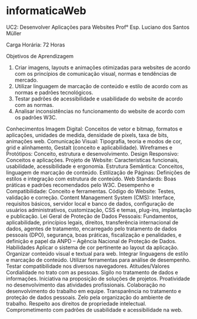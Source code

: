 # informaticaWeb
UC2: Desenvolver Aplicações para Websites
Prof° Esp. Luciano dos Santos Müller

Carga Horária: 72 Horas

Objetivos de Aprendizagem
1. Criar imagens, layouts e animações otimizadas para websites de acordo com os princípios de comunicação visual, normas e tendências de mercado.
2. Utilizar linguagem de marcação de conteúdo e estilo de acordo com as normas e padrões tecnológicos.
3. Testar padrões de acessibilidade e usabilidade do website de acordo com as normas.
4. Analisar inconsistências no funcionamento do website de acordo com os padrões W3C.

Conhecimentos
Imagem Digital: Conceitos de vetor e bitmap, formatos e aplicações, unidades de medida, densidade de pixels, taxa de bits, animações web.
Comunicação Visual: Tipografia, teoria e modos de cor, grid e alinhamento, Gestalt (conceito e aplicabilidade).
Wireframes e Protótipos: Conceito, estrutura e desenvolvimento.
Design Responsivo: Conceitos e aplicações.
Projeto de Website: Características funcionais, usabilidade, acessibilidade e ergonomia.
Estrutura Semântica: Conceitos, linguagem de marcação de conteúdo.
Estilização de Páginas: Definições de estilos e integração com estrutura de conteúdo.
Web Standards: Boas práticas e padrões recomendados pelo W3C.
Desempenho e Compatibilidade: Conceito e ferramentas.
Código do Website: Testes, validação e correção.
Content Management System (CMS): Interface, requisitos básicos, servidor local e banco de dados, configuração de usuários administrativos, customização, CSS e temas, plug-ins, implantação e publicação.
Lei Geral de Proteção de Dados Pessoais: Fundamentos, aplicabilidade, princípios legais, direitos, transferência internacional de dados, agentes de tratamento, encarregado pelo tratamento de dados pessoais (DPO), segurança, boas práticas, fiscalização e penalidades, e definição e papel da ANPD – Agência Nacional de Proteção de Dados.
Habilidades
Aplicar o sistema de cor pertinente ao layout da aplicação.
Organizar conteúdo visual e textual para web.
Integrar linguagens de estilo e marcação de conteúdo.
Utilizar ferramentas para análise de desempenho.
Testar compatibilidade nos diversos navegadores.
Atitudes/Valores
Cordialidade no trato com as pessoas.
Sigilo no tratamento de dados e informações.
Iniciativa na proposição de soluções de projetos.
Proatividade no desenvolvimento das atividades profissionais.
Colaboração no desenvolvimento do trabalho em equipe.
Transparência no tratamento e proteção de dados pessoais.
Zelo pela organização do ambiente de trabalho.
Respeito aos direitos de propriedade intelectual.
Comprometimento com padrões de usabilidade e acessibilidade na web.
